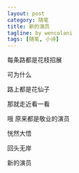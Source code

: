 ```yaml
---
layout: post
category: 随笔
title: 新的演员
tagline: by wencolani
tags: [随笔, 小诗]
---
```


每条路都是花枝招展

可为什么

路上都是花仙子

那就走近看一看

哦 原来都是敬业的演员

恍然大悟

回头无岸

新的演员
